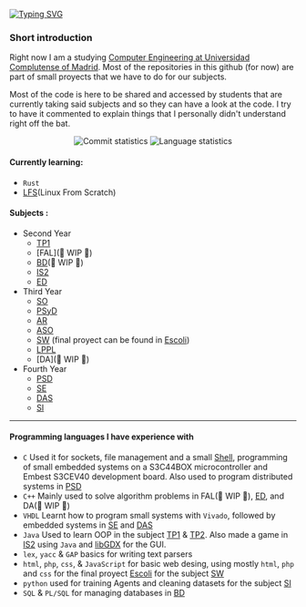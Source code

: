 [![Typing SVG](https://readme-typing-svg.demolab.com?font=Fira+Code&size=26&pause=1000&color=D991F7&random=false&width=435&lines=Hello+there)](https://git.io/typing-svg)

### Short introduction
Right now I am a studying [Computer Engineering at Universidad Complutense of Madrid](https://www.ucm.es/estudios/grado-ingenieriadecomputadores). Most of the repositories in this github (for now) are part of small proyects that we have to do for our subjects.

Most of the code is here to be shared and accessed by students that are currently taking said subjects and so they can have a look at the code. I try to have it commented to explain things that I personally didn't understand right off the bat.

<p align="center">
  <img src="https://github-readme-stats.vercel.app/api?username=aluque1&include_all_commits=true&count_private=true&hide_title=true&hide_border=true&theme=material-palenight&show_icons=true" alt="Commit statistics">
  <img src="https://github-readme-stats.vercel.app/api/top-langs/?username=aluque1&hide_border=true&theme=material-palenight&layout=compact" alt="Language statistics" />
</p>

#### Currently learning:
- `Rust`
- [LFS](https://www.linuxfromscratch.org/)(Linux From Scratch) 

#### Subjects :       
- Second Year
  - [TP1](https://github.com/aluque1/TP1)
  - [FAL](🚧 WIP 🚧)
  - [BD](https://github.com/aluque1/BD)(🚧 WIP 🚧)
  - [IS2](https://github.com/aluque1/IS2)
  - [ED](https://github.com/aluque1/ED)
- Third Year
  - [SO](https://github.com/aluque1/SO)
  - [PSyD](https://github.com/aluque1/PSyD)
  - [AR](https://github.com/aluque1/AR)
  - [ASO](https://github.com/aluque1/ASO)
  - [SW](https://github.com/aluque1/SW) (final proyect can be found in [Escoli](https://github.com/IgnaciosConQueso/Escoli))
  - [LPPL](https://github.com/aluque1/LPPL)
  - [DA](🚧 WIP 🚧)
- Fourth Year
  - [PSD](https://github.com/aluque1/PSD)
  - [SE](https://github.com/aluque1/SE)
  - [DAS](https://github.com/aluque1/DAS/tree/main)
  - [SI](https://github.com/aluque1/SI)
 
--------

#### Programming languages I have experience with
- `C` Used it for sockets, file management and a small [Shell](https://github.com/aluque1/ASO/tree/main/ejercicioShell), programming of small embedded systems on a S3C44BOX microcontroller and Embest S3CEV40 development board. Also used to program distributed systems in [PSD](https://github.com/aluque1/PSD)
- `C++` Mainly used to solve algorithm problems in FAL(🚧 WIP 🚧), [ED](https://github.com/aluque1/ED), and DA(🚧 WIP 🚧)
- `VHDL` Learnt how to program small systems with `Vivado`, followed by embedded systems in [SE](https://github.com/aluque1/SE) and [DAS](https://github.com/aluque1/DAS/tree/main)
- `Java` Used to learn OOP in the subject [TP1](https://www.ucm.es/estudios/grado-ingenieriadecomputadores-plan-805481) & [TP2](https://www.ucm.es/estudios/grado-ingenieriadecomputadores-plan-805482). Also made a game in [IS2](https://github.com/aluque1/IS2) using `Java` and [libGDX](https://libgdx.com/) for the GUI.
- `lex`, `yacc` & `GAP` basics for writing text parsers
- `html`, `php`, `css`, & `JavaScript` for basic web desing, using mostly `html`, `php` and `css` for the final proyect [Escoli](https://github.com/IgnaciosConQueso/Escoli) for the subject [SW](https://github.com/aluque1/SW)
- `python` used for training Agents and cleaning datasets for the subject [SI](https://github.com/aluque1/SI)
- `SQL` & `PL/SQL` for managing databases in [BD](https://github.com/aluque1/BD)

<!--
**aluque1/aluque1** is a ✨ _special_ ✨ repository because its `README.md` (this file) appears on your GitHub profile.

Here are some ideas to get you started:

-🔭 I’m currently working on ...
- 🌱 I’m currently learning ...
- 👯 I’m looking to collaborate on ...
- 🤔 I’m looking for help with ...
- 💬 Ask me about ...
- 📫 How to reach me: ...
- 😄 Pronouns: ...
- ⚡ Fun fact: ...
-->

